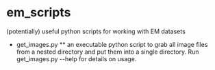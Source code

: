 # em_scripts
(potentially) useful python scripts for working with EM datasets

* get_images.py
** an executable python script to grab all image files from a nested directory and put them into a single directory. Run get_images.py --help for details on usage.

